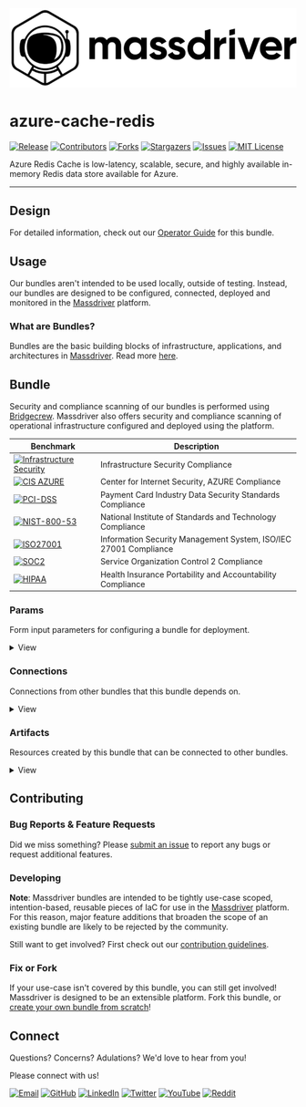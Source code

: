 [![Massdriver][logo]][website]

# azure-cache-redis

[![Release][release_shield]][release_url]
[![Contributors][contributors_shield]][contributors_url]
[![Forks][forks_shield]][forks_url]
[![Stargazers][stars_shield]][stars_url]
[![Issues][issues_shield]][issues_url]
[![MIT License][license_shield]][license_url]


Azure Redis Cache is low-latency, scalable, secure, and highly available in-memory Redis data store available for Azure.


---

## Design

For detailed information, check out our [Operator Guide](operator.mdx) for this bundle.

## Usage

Our bundles aren't intended to be used locally, outside of testing. Instead, our bundles are designed to be configured, connected, deployed and monitored in the [Massdriver][website] platform.

### What are Bundles?

Bundles are the basic building blocks of infrastructure, applications, and architectures in [Massdriver][website]. Read more [here](https://docs.massdriver.cloud/concepts/bundles).

## Bundle


<!-- COMPLIANCE:START -->

Security and compliance scanning of our bundles is performed using [Bridgecrew](https://www.bridgecrew.cloud/). Massdriver also offers security and compliance scanning of operational infrastructure configured and deployed using the platform.

| Benchmark | Description |
|--------|---------------|
| [![Infrastructure Security](https://www.bridgecrew.cloud/badges/github/massdriver-cloud/azure-cache-redis/general)](https://www.bridgecrew.cloud/link/badge?vcs=github&fullRepo=massdriver-cloud%2Fazure-cache-redis&benchmark=INFRASTRUCTURE+SECURITY) | Infrastructure Security Compliance |
| [![CIS AZURE](https://www.bridgecrew.cloud/badges/github/massdriver-cloud/azure-cache-redis/cis_azure)](https://www.bridgecrew.cloud/link/badge?vcs=github&fullRepo=massdriver-cloud%2Fazure-cache-redis&benchmark=CIS+AZURE+V1.1) | Center for Internet Security, AZURE Compliance |
| [![PCI-DSS](https://www.bridgecrew.cloud/badges/github/massdriver-cloud/azure-cache-redis/pci)](https://www.bridgecrew.cloud/link/badge?vcs=github&fullRepo=massdriver-cloud%2Fazure-cache-redis&benchmark=PCI-DSS+V3.2) | Payment Card Industry Data Security Standards Compliance |
| [![NIST-800-53](https://www.bridgecrew.cloud/badges/github/massdriver-cloud/azure-cache-redis/nist)](https://www.bridgecrew.cloud/link/badge?vcs=github&fullRepo=massdriver-cloud%2Fazure-cache-redis&benchmark=NIST-800-53) | National Institute of Standards and Technology Compliance |
| [![ISO27001](https://www.bridgecrew.cloud/badges/github/massdriver-cloud/azure-cache-redis/iso)](https://www.bridgecrew.cloud/link/badge?vcs=github&fullRepo=massdriver-cloud%2Fazure-cache-redis&benchmark=ISO27001) | Information Security Management System, ISO/IEC 27001 Compliance |
| [![SOC2](https://www.bridgecrew.cloud/badges/github/massdriver-cloud/azure-cache-redis/soc2)](https://www.bridgecrew.cloud/link/badge?vcs=github&fullRepo=massdriver-cloud%2Fazure-cache-redis&benchmark=SOC2)| Service Organization Control 2 Compliance |
| [![HIPAA](https://www.bridgecrew.cloud/badges/github/massdriver-cloud/azure-cache-redis/hipaa)](https://www.bridgecrew.cloud/link/badge?vcs=github&fullRepo=massdriver-cloud%2Fazure-cache-redis&benchmark=HIPAA) | Health Insurance Portability and Accountability Compliance |

<!-- COMPLIANCE:END -->

### Params

Form input parameters for configuring a bundle for deployment.

<details>
<summary>View</summary>

<!-- PARAMS:START -->
## Properties

- **`cluster`** *(object)*
  - **`enable_cluster`** *(boolean)*: Redis cluster automatically shards data across multiple Redis nodes, so you can create workloads of bigger memory sizes and get better performance. **This cannot be disabled after deployment**. Default: `False`.
- **`monitoring`** *(object)*
  - **`mode`** *(string)*: Enable and customize Function App metric alarms. Default: `AUTOMATED`.
    - **One of**
      - Automated
      - Custom
      - Disabled
- **`redis`** *(object)*
  - **`capacity`** *(integer)*: The size of the Redis memory cache.
    - **One of**
      - 6GB
      - 13GB
      - 26GB
      - 53GB
      - 120GB
  - **`non_ssl_port`** *(boolean)*: Enable the non-SSL (6379) port. SSL port (6380) is enabled by default. **Enabling this is not recommended as it is less secure**. Default: `False`.
  - **`persistence`** *(string)*: Redis persistence allows you to persist data stored in Redis in the event of an outage. **This cannot be changed after deployment**. Default: `Disabled`.
    - **One of**
      - Disabled
      - AOF (single storage account)
      - AOF (dual storage accounts)
      - RDB
  - **`redis_version`** *(string)*: Azure Cache for Redis offers the latest major version of Redis and at least one previous version. **The version can be upgraded, but not downgraded**. Must be one of: `['4', '6']`. Default: `6`.
  - **`replicas_per_primary`** *(integer)*: Number of read replicas per primary node. When the primary VM becomes unavailable, the replica detects that and takes over as the new primary automatically. **This cannot be changed after deployment**. Must be one of: `[1, 2, 3]`.
## Examples

  ```json
  {
      "__name": "Development",
      "redis": {
          "capacity": 1,
          "replicas_per_primary": 1
      }
  }
  ```

  ```json
  {
      "__name": "Production",
      "redis": {
          "capacity": 3,
          "replicas_per_primary": 2
      }
  }
  ```

<!-- PARAMS:END -->

</details>

### Connections

Connections from other bundles that this bundle depends on.

<details>
<summary>View</summary>

<!-- CONNECTIONS:START -->
## Properties

- **`azure_service_principal`** *(object)*: . Cannot contain additional properties.
  - **`data`** *(object)*
    - **`client_id`** *(string)*: A valid UUID field.

      Examples:
      ```json
      "123xyz99-ab34-56cd-e7f8-456abc1q2w3e"
      ```

    - **`client_secret`** *(string)*
    - **`subscription_id`** *(string)*: A valid UUID field.

      Examples:
      ```json
      "123xyz99-ab34-56cd-e7f8-456abc1q2w3e"
      ```

    - **`tenant_id`** *(string)*: A valid UUID field.

      Examples:
      ```json
      "123xyz99-ab34-56cd-e7f8-456abc1q2w3e"
      ```

  - **`specs`** *(object)*
- **`azure_virtual_network`** *(object)*: . Cannot contain additional properties.
  - **`data`** *(object)*
    - **`infrastructure`** *(object)*
      - **`cidr`** *(string)*

        Examples:
        ```json
        "10.100.0.0/16"
        ```

        ```json
        "192.24.12.0/22"
        ```

      - **`default_subnet_id`** *(string)*: Azure Resource ID.

        Examples:
        ```json
        "/subscriptions/12345678-1234-1234-abcd-1234567890ab/resourceGroups/resource-group-name/providers/Microsoft.Network/virtualNetworks/network-name"
        ```

      - **`id`** *(string)*: Azure Resource ID.

        Examples:
        ```json
        "/subscriptions/12345678-1234-1234-abcd-1234567890ab/resourceGroups/resource-group-name/providers/Microsoft.Network/virtualNetworks/network-name"
        ```

  - **`specs`** *(object)*
    - **`azure`** *(object)*: .
      - **`region`** *(string)*: Select the Azure region you'd like to provision your resources in.
<!-- CONNECTIONS:END -->

</details>

### Artifacts

Resources created by this bundle that can be connected to other bundles.

<details>
<summary>View</summary>

<!-- ARTIFACTS:START -->
## Properties

- **`authentication`** *(object)*: Redis cluster authentication and cloud-specific configuration. Cannot contain additional properties.
  - **`data`** *(object)*
    - **`authentication`** *(object)*
      - **`hostname`** *(string)*
      - **`password`** *(string)*
      - **`port`** *(integer)*: Port number. Minimum: `0`. Maximum: `65535`.
      - **`username`** *(string)*
    - **`infrastructure`** *(object)*: Cloud specific Redis configuration data.
      - **One of**
        - AWS Infrastructure ARN*object*: Minimal AWS Infrastructure Config. Cannot contain additional properties.
          - **`arn`** *(string)*: Amazon Resource Name.

            Examples:
            ```json
            "arn:aws:rds::ACCOUNT_NUMBER:db/prod"
            ```

            ```json
            "arn:aws:ec2::ACCOUNT_NUMBER:vpc/vpc-foo"
            ```

        - GCP Infrastructure GRN*object*: Minimal GCP Infrastructure Config. Cannot contain additional properties.
          - **`grn`** *(string)*: GCP Resource Name (GRN).

            Examples:
            ```json
            "projects/my-project/global/networks/my-global-network"
            ```

            ```json
            "projects/my-project/regions/us-west2/subnetworks/my-subnetwork"
            ```

            ```json
            "projects/my-project/topics/my-pubsub-topic"
            ```

            ```json
            "projects/my-project/subscriptions/my-pubsub-subscription"
            ```

            ```json
            "projects/my-project/locations/us-west2/instances/my-redis-instance"
            ```

            ```json
            "projects/my-project/locations/us-west2/clusters/my-gke-cluster"
            ```

        - Azure Redis Cache infrastructure config*object*: . Cannot contain additional properties.
          - **`ari`** *(string)*: Azure Resource ID.

            Examples:
            ```json
            "/subscriptions/12345678-1234-1234-abcd-1234567890ab/resourceGroups/resource-group-name/providers/Microsoft.Network/virtualNetworks/network-name"
            ```

    - **`security`** *(object)*: TBD.
      - **Any of**
        - AWS Security information*object*: Informs downstream services of network and/or IAM policies. Cannot contain additional properties.
          - **`iam`** *(object)*: IAM Policies. Cannot contain additional properties.
            - **`^[a-z]+[a-z_]*[a-z]+$`** *(object)*
              - **`policy_arn`** *(string)*: AWS IAM policy ARN.

                Examples:
                ```json
                "arn:aws:rds::ACCOUNT_NUMBER:db/prod"
                ```

                ```json
                "arn:aws:ec2::ACCOUNT_NUMBER:vpc/vpc-foo"
                ```

          - **`identity`** *(object)*: For instances where IAM policies must be attached to a role attached to an AWS resource, for instance AWS Eventbridge to Firehose, this attribute should be used to allow the downstream to attach it's policies (Firehose) directly to the IAM role created by the upstream (Eventbridge). It is important to remember that connections in massdriver are one way, this scheme perserves the dependency relationship while allowing bundles to control the lifecycles of resources under it's management. Cannot contain additional properties.
            - **`role_arn`** *(string)*: ARN for this resources IAM Role.

              Examples:
              ```json
              "arn:aws:rds::ACCOUNT_NUMBER:db/prod"
              ```

              ```json
              "arn:aws:ec2::ACCOUNT_NUMBER:vpc/vpc-foo"
              ```

          - **`network`** *(object)*: AWS security group rules to inform downstream services of ports to open for communication. Cannot contain additional properties.
            - **`^[a-z-]+$`** *(object)*
              - **`arn`** *(string)*: Amazon Resource Name.

                Examples:
                ```json
                "arn:aws:rds::ACCOUNT_NUMBER:db/prod"
                ```

                ```json
                "arn:aws:ec2::ACCOUNT_NUMBER:vpc/vpc-foo"
                ```

              - **`port`** *(integer)*: Port number. Minimum: `0`. Maximum: `65535`.
              - **`protocol`** *(string)*: Must be one of: `['tcp', 'udp']`.
        - Security*object*: GCP Security Configuration. Cannot contain additional properties.
          - **`iam`** *(object)*: IAM Roles And Conditions. Cannot contain additional properties.
            - **`^[a-z]+[a-z_]*[a-z]$`** *(object)*
              - **`condition`** *(string)*: GCP IAM Condition.
              - **`role`**: GCP Role.

                Examples:
                ```json
                "roles/owner"
                ```

                ```json
                "roles/redis.editor"
                ```

                ```json
                "roles/storage.objectCreator"
                ```

                ```json
                "roles/storage.legacyObjectReader"
                ```

        - Security*object*: Azure Security Configuration. Cannot contain additional properties.
          - **`iam`** *(object)*: IAM Roles And Scopes. Cannot contain additional properties.
            - **`^[a-z]+[a-z_]*[a-z]$`** *(object)*
              - **`role`**: Azure Role.

                Examples:
                ```json
                "Storage Blob Data Reader"
                ```

              - **`scope`** *(string)*: Azure IAM Scope.
  - **`specs`** *(object)*
    - **`cache`** *(object)*: The root schema comprises the entire JSON document.
      - **`engine`** *(string)*: The cache engine. Default: ``.

        Examples:
        ```json
        "redis"
        ```

      - **`version`** *(string)*: The version of the engine. Default: ``.

        Examples:
        ```json
        "6.2"
        ```


      Examples:
      ```json
      {
          "engine": "redis",
          "version": "6.2"
      }
      ```

<!-- ARTIFACTS:END -->

</details>

## Contributing

<!-- CONTRIBUTING:START -->

### Bug Reports & Feature Requests

Did we miss something? Please [submit an issue](https://github.com/massdriver-cloud/azure-cache-redis/issues) to report any bugs or request additional features.

### Developing

**Note**: Massdriver bundles are intended to be tightly use-case scoped, intention-based, reusable pieces of IaC for use in the [Massdriver][website] platform. For this reason, major feature additions that broaden the scope of an existing bundle are likely to be rejected by the community.

Still want to get involved? First check out our [contribution guidelines](https://docs.massdriver.cloud/bundles/contributing).

### Fix or Fork

If your use-case isn't covered by this bundle, you can still get involved! Massdriver is designed to be an extensible platform. Fork this bundle, or [create your own bundle from scratch](https://docs.massdriver.cloud/bundles/development)!

<!-- CONTRIBUTING:END -->

## Connect

<!-- CONNECT:START -->

Questions? Concerns? Adulations? We'd love to hear from you!

Please connect with us!

[![Email][email_shield]][email_url]
[![GitHub][github_shield]][github_url]
[![LinkedIn][linkedin_shield]][linkedin_url]
[![Twitter][twitter_shield]][twitter_url]
[![YouTube][youtube_shield]][youtube_url]
[![Reddit][reddit_shield]][reddit_url]

<!-- markdownlint-disable -->

[logo]: https://raw.githubusercontent.com/massdriver-cloud/docs/main/static/img/logo-with-logotype-horizontal-400x110.svg
[docs]: https://docs.massdriver.cloud/?utm_source=github&utm_medium=readme&utm_campaign=azure-cache-redis&utm_content=docs
[website]: https://www.massdriver.cloud/?utm_source=github&utm_medium=readme&utm_campaign=azure-cache-redis&utm_content=website
[github]: https://github.com/massdriver-cloud?utm_source=github&utm_medium=readme&utm_campaign=azure-cache-redis&utm_content=github
[slack]: https://massdriverworkspace.slack.com/?utm_source=github&utm_medium=readme&utm_campaign=azure-cache-redis&utm_content=slack
[linkedin]: https://www.linkedin.com/company/massdriver/?utm_source=github&utm_medium=readme&utm_campaign=azure-cache-redis&utm_content=linkedin



[contributors_shield]: https://img.shields.io/github/contributors/massdriver-cloud/azure-cache-redis.svg?style=for-the-badge
[contributors_url]: https://github.com/massdriver-cloud/azure-cache-redis/graphs/contributors
[forks_shield]: https://img.shields.io/github/forks/massdriver-cloud/azure-cache-redis.svg?style=for-the-badge
[forks_url]: https://github.com/massdriver-cloud/azure-cache-redis/network/members
[stars_shield]: https://img.shields.io/github/stars/massdriver-cloud/azure-cache-redis.svg?style=for-the-badge
[stars_url]: https://github.com/massdriver-cloud/azure-cache-redis/stargazers
[issues_shield]: https://img.shields.io/github/issues/massdriver-cloud/azure-cache-redis.svg?style=for-the-badge
[issues_url]: https://github.com/massdriver-cloud/azure-cache-redis/issues
[release_url]: https://github.com/massdriver-cloud/azure-cache-redis/releases/latest
[release_shield]: https://img.shields.io/github/release/massdriver-cloud/azure-cache-redis.svg?style=for-the-badge
[license_shield]: https://img.shields.io/github/license/massdriver-cloud/azure-cache-redis.svg?style=for-the-badge
[license_url]: https://github.com/massdriver-cloud/azure-cache-redis/blob/main/LICENSE


[email_url]: mailto:support@massdriver.cloud
[email_shield]: https://img.shields.io/badge/email-Massdriver-black.svg?style=for-the-badge&logo=mail.ru&color=000000
[github_url]: mailto:support@massdriver.cloud
[github_shield]: https://img.shields.io/badge/follow-Github-black.svg?style=for-the-badge&logo=github&color=181717
[linkedin_url]: https://linkedin.com/in/massdriver-cloud
[linkedin_shield]: https://img.shields.io/badge/follow-LinkedIn-black.svg?style=for-the-badge&logo=linkedin&color=0A66C2
[twitter_url]: https://twitter.com/massdriver?utm_source=github&utm_medium=readme&utm_campaign=azure-cache-redis&utm_content=twitter
[twitter_shield]: https://img.shields.io/badge/follow-Twitter-black.svg?style=for-the-badge&logo=twitter&color=1DA1F2
[discourse_url]: https://community.massdriver.cloud?utm_source=github&utm_medium=readme&utm_campaign=azure-cache-redis&utm_content=discourse
[discourse_shield]: https://img.shields.io/badge/join-Discourse-black.svg?style=for-the-badge&logo=discourse&color=000000
[youtube_url]: https://www.youtube.com/channel/UCfj8P7MJcdlem2DJpvymtaQ
[youtube_shield]: https://img.shields.io/badge/subscribe-Youtube-black.svg?style=for-the-badge&logo=youtube&color=FF0000
[reddit_url]: https://www.reddit.com/r/massdriver
[reddit_shield]: https://img.shields.io/badge/subscribe-Reddit-black.svg?style=for-the-badge&logo=reddit&color=FF4500

<!-- markdownlint-restore -->

<!-- CONNECT:END -->
